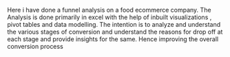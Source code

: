Here i have done a funnel analysis on a food ecommerce company. The Analysis is done primarily in excel with the help of inbuilt visualizations , pivot tables and data modelling. The intention is to analyze and understand the various stages of conversion and understand the reasons for drop off at each stage and provide insights for the same. Hence improving the overall conversion process

